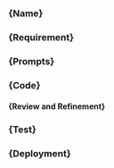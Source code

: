 ### {Name}
### {Requirement}
### {Prompts}
### {Code}
#### {Review and Refinement}
### {Test}
### {Deployment}
